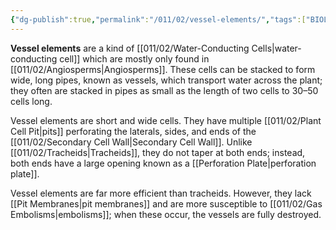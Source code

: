 ```yaml
---
{"dg-publish":true,"permalink":"/011/02/vessel-elements/","tags":["BIOL412"],"noteIcon":"1","created":"2024-10-19T20:27:19.143-07:00","updated":"2024-09-26T15:27:12.704-07:00"}
---
```


**Vessel elements** are a kind of [[011/02/Water-Conducting Cells\|water-conducting cell]] which are mostly only found in [[011/02/Angiosperms\|Angiosperms]]. These cells can be stacked to form wide, long pipes, known as vessels, which transport water across the plant; they often are stacked in pipes as small as the length of two cells to 30–50 cells long.

Vessel elements are short and wide cells. They have multiple [[011/02/Plant Cell Pit\|pits]] perforating the laterals, sides, and ends of the [[011/02/Secondary Cell Wall\|Secondary Cell Wall]]. Unlike [[011/02/Tracheids\|Tracheids]], they do not taper at both ends; instead, both ends have a large opening known as a [[Perforation Plate\|perforation plate]].

Vessel elements are far more efficient than tracheids. However, they lack [[Pit Membranes\|pit membranes]] and are more susceptible to [[011/02/Gas Embolisms\|embolisms]]; when these occur, the vessels are fully destroyed.